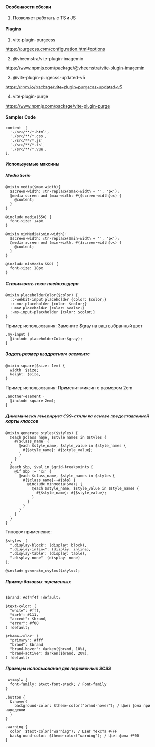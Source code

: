 #### Особенности сборки

1. Позволяет работать с TS и JS

#### Plagins

1. vite-plugin-purgecss

https://purgecss.com/configuration.html#options

2. @vheemstra/vite-plugin-imagemin

https://www.npmjs.com/package/@vheemstra/vite-plugin-imagemin

3. @vite-plugin-purgecss-updated-v5

https://npm.io/package/vite-plugin-purgecss-updated-v5

4. vite-plugin-purge

https://www.npmjs.com/package/vite-plugin-purge

#### Samples Code

```
content: [
  './src/**/*.html',
  './src/**/*.css',
  './src/**/*.js',
  './src/**/*.ts',
  './src/**/*.vue',
],
```

#### Используемые миксины

##### Media Scrin

```
@mixin media($max-width){
  $screen-width: str-replace($max-width + '', 'px');
  @media screen and (max-width: #{$screen-width}px) {
    @content;
  }
}

@include media(550) {
  font-size: 14px;
}
```

```
@mixin minMedia($min-width){
  $screen-width: str-replace($min-width + '', 'px');
  @media screen and (min-width: #{$screen-width}px) {
    @content;
  }
}

@include minMedia(550) {
  font-size: 18px;
}
```

##### Cтилизовать текст плейсхолдера

```
@mixin placeholderColor($color) {
  ::-webkit-input-placeholder {color: $color;}
  ::-moz-placeholder {color: $color;}
  :-moz-placeholder {color: $color;}
  :-ms-input-placeholder {color: $color;}
}
```

Пример использования: Замените $gray на ваш выбранный цвет

```
.my-input {
  @include placeholderColor($gray);
}
```

##### Задать размер квадратного элемента

```
@mixin square($size: 1em) {
  width: $size;
  height: $size;
}
```

Пример использования: Применит миксин с размером 2em

```
.another-element {
  @include square(2em);
}
```

##### Динамически генерирует CSS-стили на основе предоставленной карты классов

```
@mixin generate_styles($styles) {
  @each $class_name, $style_names in $styles {
    #{$class_name} {
      @each $style_name, $style_value in $style_names {
        #{$style_name}: #{$style_value};
      }
    }
  }
  @each $bp, $val in $grid-breakpoints {
    @if $bp != 'xs' {
      @each $class_name, $style_names in $styles {
        #{$class_name}--#{$bp} {
          @include minMedia($val) {
            @each $style_name, $style_value in $style_names {
              #{$style_name}: #{$style_value};
            }
          }
        }
      }
    }
  }
}
```

Типовое применение:

```
$styles: (
  ".display-block": (display: block),
  ".display-inline": (display: inline),
  ".display-table": (display: table),
  ".display-none": (display: none)
);

@include generate_styles($styles);
```

##### Пример базовых переменных

```

$brand: #df4f4f !default;

$text-color: (
  "white": #fff,
  "dark": #111,
  "accent": $brand,
  "error": #f00
) !default;

$theme-color: (
  "primary": #fff,
  "brand": $brand,
  "brand-hover": darken($brand, 10%),
  "brand-active": darken($brand, 20%),
) !default;
```

##### Примеры использования для переменных SCSS

```
.example {
  font-family: $text-font-stack; / Font-family
}
```

```
.button {
  &:hover{
    background-color: $theme-color("brand-hover"); / Цвет фона при наведении
  }
}
```

```
.warning {
  color: $text-color("warning"); / Цвет текста #FFF
  background-color: $theme-color("warning"); / Цвет фона #F00
}

```
